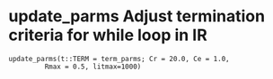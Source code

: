 # update_parms Adjust termination criteria for while loop in IR
```@docs
update_parms(t::TERM = term_parms; Cr = 20.0, Ce = 1.0,
         Rmax = 0.5, litmax=1000)
```
